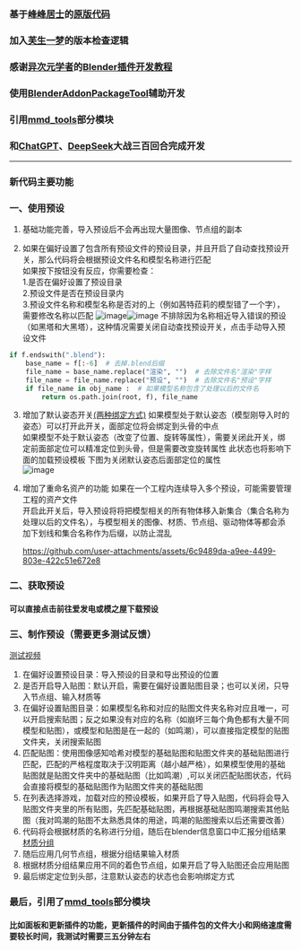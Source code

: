 ### 基于[峰峰居士](https://space.bilibili.com/373134990?spm_id_from=333.337.0.0)的[原版代码](https://www.bilibili.com/video/BV18u4y1K7EM)
### 加入[芙生一梦](https://space.bilibili.com/449654059?spm_id_from=333.337.0.0)的版本检查逻辑
### 感谢[异次元学者](https://space.bilibili.com/181717176)的[Blender插件开发教程](https://space.bilibili.com/181717176/lists/3130635?type=season)
### 使用[BlenderAddonPackageTool](https://github.com/xzhuah/BlenderAddonPackageTool)辅助开发
### 引用[mmd_tools](https://github.com/MMD-Blender/blender_mmd_tools)部分模块
### 和[ChatGPT](https://chatgpt.com/)、[DeepSeek](https://chat.deepseek.com/)大战三百回合完成开发
---
### 新代码主要功能
### 一、使用预设
1. 基础功能完善，导入预设后不会再出现大量图像、节点组的副本
   
2. 如果在偏好设置了包含所有预设文件的预设目录，并且开启了自动查找预设开关，那么代码将会根据预设文件名和模型名称进行匹配  
如果按下按钮没有反应，你需要检查：  
1.是否在偏好设置了预设目录  
2.预设文件是否在预设目录内  
3.预设文件名称和模型名称是否对的上（例如茜特菈莉的模型错了一个字），需要修改名称以匹配
![image](https://github.com/user-attachments/assets/9d73da1b-0d19-48b8-89be-6f282386d39a)![image](https://github.com/user-attachments/assets/257520f0-2710-40aa-bf40-760cd8b4f951)
不排除因为名称相近导入错误的预设（如黑塔和大黑塔），这种情况需要关闭自动查找预设开关，点击手动导入预设文件
```python
if f.endswith(".blend"):
    base_name = f[:-6]  # 去掉.blend后缀
    file_name = base_name.replace("渲染", "")  # 去除文件名"渲染"字样
    file_name = file_name.replace("预设", "")  # 去除文件名"预设"字样
    if file_name in obj_name :  # 如果模型名称包含了处理以后的文件名
        return os.path.join(root, f), file_name
```
3. 增加了默认姿态开关[(两种绑定方式)](https://github.com/wulutuolaman-username/import-xiaoer/blob/main/general/bind_bone.py)
   如果模型处于默认姿态（模型刚导入时的姿态）可以打开此开关，面部定位将会绑定到头骨的中点  
   如果模型不处于默认姿态（改变了位置、旋转等属性），需要关闭此开关，绑定前面部定位可以精准定位到头骨，但是需要改变旋转属性
   此状态也将影响下面的加载预设模板
   下图为关闭默认姿态后面部定位的属性  
   ![image](https://github.com/user-attachments/assets/b0d563a1-1e84-4589-9ca5-60b3d6180f49)  

5. 增加了重命名资产的功能
   如果在一个工程内连续导入多个预设，可能需要管理工程的资产文件  
   开启此开关后，导入预设将将把模型相关的所有物体移入新集合（集合名称为处理以后的文件名），与模型相关的图像、材质、节点组、驱动物体等都会添加下划线和集合名称作为后缀，以防止混乱
   
   https://github.com/user-attachments/assets/6c9489da-a9ee-4499-803e-422c51e672e8


### 二、获取预设
#### 可以直接点击前往爱发电或模之屋下载预设

### 三、制作预设（需要更多测试反馈）  
[测试视频]([https://space.bilibili.com/230130803/lists/4664876?type=series](https://www.douyin.com/user/self?from_tab_name=main&modal_id=7496099121774775579))
1. 在偏好设置预设目录：导入预设的目录和导出预设的位置
2. 是否开启导入贴图：默认开启，需要在偏好设置贴图目录；也可以关闭，只导入节点组、输入材质等
3. 在偏好设置贴图目录：如果模型名称和对应的贴图文件夹名称对应且唯一，可以开启搜索贴图；反之如果没有对应的名称（如崩坏三每个角色都有大量不同模型和贴图），或模型和贴图是在一起的（如鸣潮），可以直接指定模型的贴图文件夹，关闭搜索贴图
4. 匹配贴图：使用图像感知哈希对模型的基础贴图和贴图文件夹的基础贴图进行匹配，匹配的严格程度取决于汉明距离（越小越严格），如果模型使用的基础贴图就是贴图文件夹中的基础贴图（比如鸣潮）,可以关闭匹配贴图状态，代码会直接将模型的基础贴图作为贴图文件夹的基础贴图
5. 在列表选择游戏，加载对应的预设模板，如果开启了导入贴图，代码将会导入贴图文件夹里的所有贴图，先匹配基础贴图，再根据基础贴图鸣潮搜索其他贴图（我对鸣潮的贴图不太熟悉具体的用途，鸣潮的贴图搜索以后还需要改善）
6. 代码将会根据材质的名称进行分组，随后在blender信息窗口中汇报分组结果 [材质分组](https://github.com/wulutuolaman-username/import-xiaoer/blob/main/material/material_sort.py)
7. 随后应用几何节点组，根据分组结果输入材质
8. 根据材质分组结果应用不同的着色节点组，如果开启了导入贴图还会应用贴图
9. 最后绑定定位到头部，注意默认姿态的状态也会影响绑定方式

### 最后，引用了[mmd_tools](https://github.com/MMD-Blender/blender_mmd_tools)部分模块
#### 比如面板和更新插件的功能，更新插件的时间由于插件包的文件大小和网络速度需要较长时间，我测试时需要三五分钟左右


